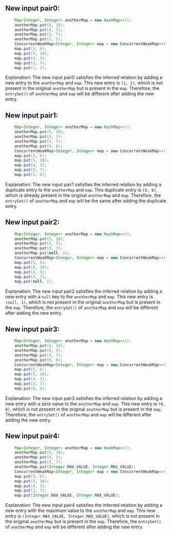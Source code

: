 ## New input pair0:
```java
    Map<Integer, Integer> anotherMap = new HashMap<>();
    anotherMap.put(5, 10);
    anotherMap.put(4, 3);
    anotherMap.put(3, 7);
    anotherMap.put(1, 2);
    ConcurrentWeakMap<Integer, Integer> map = new ConcurrentWeakMap<>();
    map.put(5, 6);
    map.put(5, 10);
    map.put(4, 3);
    map.put(3, 7);
    map.put(1, 2);
```
Explanation: The new input pair0 satisfies the inferred relation by adding a new entry to the `anotherMap` and `map`. This new entry is `(1, 2)`, which is not present in the original `anotherMap` but is present in the `map`. Therefore, the `entrySet()` of `anotherMap` and `map` will be different after adding the new entry.

## New input pair1:
```java
    Map<Integer, Integer> anotherMap = new HashMap<>();
    anotherMap.put(5, 10);
    anotherMap.put(4, 3);
    anotherMap.put(3, 7);
    anotherMap.put(5, 6);
    ConcurrentWeakMap<Integer, Integer> map = new ConcurrentWeakMap<>();
    map.put(5, 6);
    map.put(5, 10);
    map.put(4, 3);
    map.put(3, 7);
    map.put(5, 6);
```
Explanation: The new input pair1 satisfies the inferred relation by adding a duplicate entry to the `anotherMap` and `map`. This duplicate entry is `(5, 6)`, which is already present in the original `anotherMap` and `map`. Therefore, the `entrySet()` of `anotherMap` and `map` will be the same after adding the duplicate entry.

## New input pair2:
```java
    Map<Integer, Integer> anotherMap = new HashMap<>();
    anotherMap.put(5, 10);
    anotherMap.put(4, 3);
    anotherMap.put(3, 7);
    anotherMap.put(null, 1);
    ConcurrentWeakMap<Integer, Integer> map = new ConcurrentWeakMap<>();
    map.put(5, 6);
    map.put(5, 10);
    map.put(4, 3);
    map.put(3, 7);
    map.put(null, 1);
```
Explanation: The new input pair2 satisfies the inferred relation by adding a new entry with a `null` key to the `anotherMap` and `map`. This new entry is `(null, 1)`, which is not present in the original `anotherMap` but is present in the `map`. Therefore, the `entrySet()` of `anotherMap` and `map` will be different after adding the new entry.

## New input pair3:
```java
    Map<Integer, Integer> anotherMap = new HashMap<>();
    anotherMap.put(5, 10);
    anotherMap.put(4, 3);
    anotherMap.put(3, 7);
    anotherMap.put(0, 0);
    ConcurrentWeakMap<Integer, Integer> map = new ConcurrentWeakMap<>();
    map.put(5, 6);
    map.put(5, 10);
    map.put(4, 3);
    map.put(3, 7);
    map.put(0, 0);
```
Explanation: The new input pair3 satisfies the inferred relation by adding a new entry with a zero value to the `anotherMap` and `map`. This new entry is `(0, 0)`, which is not present in the original `anotherMap` but is present in the `map`. Therefore, the `entrySet()` of `anotherMap` and `map` will be different after adding the new entry.

## New input pair4:
```java
    Map<Integer, Integer> anotherMap = new HashMap<>();
    anotherMap.put(5, 10);
    anotherMap.put(4, 3);
    anotherMap.put(3, 7);
    anotherMap.put(Integer.MAX_VALUE, Integer.MAX_VALUE);
    ConcurrentWeakMap<Integer, Integer> map = new ConcurrentWeakMap<>();
    map.put(5, 6);
    map.put(5, 10);
    map.put(4, 3);
    map.put(3, 7);
    map.put(Integer.MAX_VALUE, Integer.MAX_VALUE);
```
Explanation: The new input pair4 satisfies the inferred relation by adding a new entry with the maximum value to the `anotherMap` and `map`. This new entry is `(Integer.MAX_VALUE, Integer.MAX_VALUE)`, which is not present in the original `anotherMap` but is present in the `map`. Therefore, the `entrySet()` of `anotherMap` and `map` will be different after adding the new entry.
